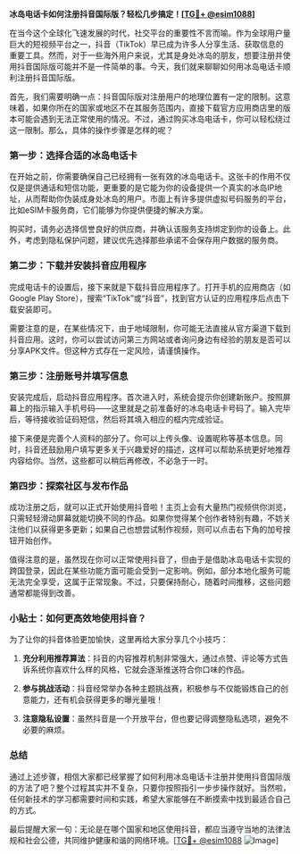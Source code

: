 **冰岛电话卡如何注册抖音国际版？轻松几步搞定！[[TG💪+ @esim1088](https://t.me/s/esim1088)]**

在当今这个全球化飞速发展的时代，社交平台的重要性不言而喻。作为全球用户量巨大的短视频平台之一，抖音（TikTok）早已成为许多人分享生活、获取信息的重要工具。然而，对于一些海外用户来说，尤其是身处冰岛的朋友，想要注册并使用抖音国际版可能并不是一件简单的事。今天，我们就来聊聊如何用冰岛电话卡顺利注册抖音国际版。

首先，我们需要明确一点：抖音国际版对注册用户的地理位置有一定的限制。这意味着，如果你所在的国家或地区不在其服务范围内，直接下载官方应用商店里的版本可能会遇到无法正常使用的情况。不过，通过购买冰岛电话卡，你可以轻松绕过这一限制。那么，具体的操作步骤是怎样的呢？

### 第一步：选择合适的冰岛电话卡

在开始之前，你需要确保自己已经拥有一张有效的冰岛电话卡。这张卡的作用不仅仅是提供通话和短信功能，更重要的是它能为你的设备提供一个真实的冰岛IP地址，从而帮助你伪装成身处冰岛的用户。市面上有许多提供虚拟号码服务的平台，比如eSIM卡服务商，它们能够为你提供便捷的解决方案。

购买时，请务必选择信誉良好的供应商，并确认该服务支持绑定到你的设备上。此外，考虑到隐私保护问题，建议优先选择那些承诺不会保存用户数据的服务商。

### 第二步：下载并安装抖音应用程序

完成电话卡的设置后，接下来就是下载抖音应用程序了。打开手机的应用商店（如Google Play Store），搜索“TikTok”或“抖音”，找到官方认证的应用程序后点击下载安装即可。

需要注意的是，在某些情况下，由于地域限制，你可能无法直接从官方渠道下载到抖音应用。这时，你可以尝试访问第三方网站或者询问身边有经验的朋友是否可以分享APK文件。但这种方式存在一定风险，请谨慎操作。

### 第三步：注册账号并填写信息

安装完成后，启动抖音应用程序。首次进入时，系统会提示你创建新账户。按照屏幕上的指示输入手机号码——这里就是之前准备好的冰岛电话卡号码了。输入完毕后，等待接收验证码短信，然后将其填入相应的框内完成验证。

接下来便是完善个人资料的部分了。你可以上传头像、设置昵称等基本信息。同时，抖音还鼓励用户填写更多关于兴趣爱好的描述，这样可以帮助系统更好地推荐内容给你。当然，这些都可以稍后再修改，不必急于一时。

### 第四步：探索社区与发布作品

成功注册之后，就可以正式开始使用抖音啦！主页上会有大量热门视频供你浏览，只需轻轻滑动屏幕就能切换不同的作品。如果你觉得某个创作者特别有趣，不妨关注他们以获得更多更新；如果自己也想尝试制作视频，则可以点击右下角的加号按钮开始创作。

值得注意的是，虽然现在你可以正常使用抖音了，但由于是借助冰岛电话卡实现的跨国登录，因此在某些功能方面可能会受到一定影响。例如，部分本地化服务可能无法完全享受，这属于正常现象。不过，只要保持耐心，随着时间推移，这些问题通常都能得到改善。

### 小贴士：如何更高效地使用抖音？

为了让你的抖音体验更加愉快，这里再给大家分享几个小技巧：

1. **充分利用推荐算法**：抖音的内容推荐机制非常强大，通过点赞、评论等方式告诉系统你喜欢什么样的风格，它就会逐渐推送符合你口味的作品。
   
2. **参与挑战活动**：抖音经常举办各种主题挑战赛，积极参与不仅能锻炼自己的创意能力，还有机会获得更多的曝光量哦！

3. **注意隐私设置**：虽然抖音是一个开放平台，但也要记得调整隐私选项，避免不必要的麻烦。

### 总结

通过上述步骤，相信大家都已经掌握了如何利用冰岛电话卡注册并使用抖音国际版的方法了吧？整个过程其实并不复杂，只要你按照指引一步步操作就好。当然啦，任何新技术的学习都需要时间和实践，希望大家能够在不断摸索中找到最适合自己的方式。

最后提醒大家一句：无论是在哪个国家和地区使用抖音，都应当遵守当地的法律法规和社会公德，共同维护健康和谐的网络环境。[[TG💪+ @esim1088](https://t.me/s/esim1088) ![Image](https://i.postimg.cc/4NQfJmqS/Snipaste-2025-05-13-00-14-12.png)]